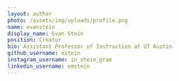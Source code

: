 ```yaml
---
layout: author
photo: /assets/img/uploads/profile.png
name: evanstein
display_name: Evan Stein
position: Creator
bio: Assistant Professor of Instruction at UT Austin
github_username: estein
instagram_username: in_stein_gram
linkedin_username: emstein
---
```


